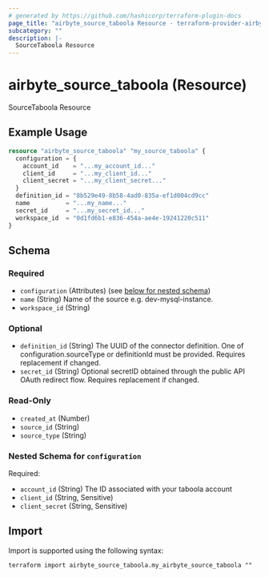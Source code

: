 ```yaml
---
# generated by https://github.com/hashicorp/terraform-plugin-docs
page_title: "airbyte_source_taboola Resource - terraform-provider-airbyte"
subcategory: ""
description: |-
  SourceTaboola Resource
---
```


# airbyte_source_taboola (Resource)

SourceTaboola Resource

## Example Usage

```terraform
resource "airbyte_source_taboola" "my_source_taboola" {
  configuration = {
    account_id    = "...my_account_id..."
    client_id     = "...my_client_id..."
    client_secret = "...my_client_secret..."
  }
  definition_id = "8b529e49-8b58-4ad0-835a-ef1d004cd9cc"
  name          = "...my_name..."
  secret_id     = "...my_secret_id..."
  workspace_id  = "0d1fd6b1-e836-454a-ae4e-19241220c511"
}
```

<!-- schema generated by tfplugindocs -->
## Schema

### Required

- `configuration` (Attributes) (see [below for nested schema](#nestedatt--configuration))
- `name` (String) Name of the source e.g. dev-mysql-instance.
- `workspace_id` (String)

### Optional

- `definition_id` (String) The UUID of the connector definition. One of configuration.sourceType or definitionId must be provided. Requires replacement if changed.
- `secret_id` (String) Optional secretID obtained through the public API OAuth redirect flow. Requires replacement if changed.

### Read-Only

- `created_at` (Number)
- `source_id` (String)
- `source_type` (String)

<a id="nestedatt--configuration"></a>
### Nested Schema for `configuration`

Required:

- `account_id` (String) The ID associated with your taboola account
- `client_id` (String, Sensitive)
- `client_secret` (String, Sensitive)

## Import

Import is supported using the following syntax:

```shell
terraform import airbyte_source_taboola.my_airbyte_source_taboola ""
```
